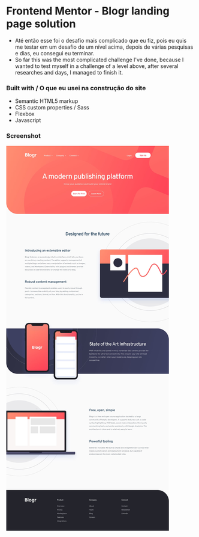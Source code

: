 # Frontend Mentor - Blogr landing page solution
  - Até então esse foi o desafio mais complicado que eu fiz, pois eu quis me testar em um desafio de um nível acima, depois de várias pesquisas e dias, eu consegui eu terminar.
  - So far this was the most complicated challenge I've done, because I wanted to test myself in a challenge of a level above, after several researches and days, I managed to finish it.

### Built with / O que eu usei na construção do site
- Semantic HTML5 markup
- CSS custom properties / Sass
- Flexbox
- Javascript

### Screenshot

![design/desktop-design.jpg](design/desktop-design.jpg)





